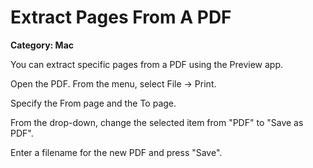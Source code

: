 # Extract Pages From A PDF

__Category: Mac__

You can extract specific pages from a PDF using the Preview app.

Open the PDF. From the menu, select File -> Print.

Specify the From page and the To page.

From the drop-down, change the selected item from "PDF" to "Save as PDF".

Enter a filename for the new PDF and press "Save".
